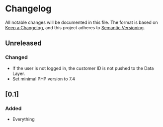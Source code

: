 # Changelog

All notable changes will be documented in this file.
The format is based on [Keep a Changelog](https://keepachangelog.com/en/1.0.0/),
and this project adheres to [Semantic Versioning](https://semver.org/spec/v2.0.0.html).

## Unreleased

### Changed
- If the user is not logged in, the customer ID is not pushed to the Data Layer.
- Set minimal PHP version to 7.4

## [0.1]

### Added
- Everything
